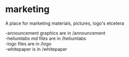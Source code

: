 # marketing
A place for marketing materials, pictures, logo's etcetera  

-announcement graphics are in /announcement  
-heliumlabs md files are in /heliumlabs  
-logo files are in /logo    
-whitepaper is in /whitepaper  

